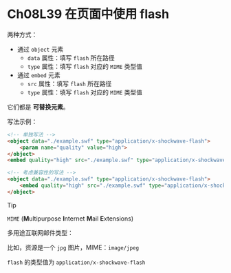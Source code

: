 # Ch08L39 在页面中使用 flash

两种方式：

- 通过 `object` 元素
  - `data` 属性：填写 `flash` 所在路径
  - `type` 属性：填写 `flash` 对应的 `MIME` 类型值
- 通过 `embed` 元素
  - `src` 属性：填写 `flash` 所在路径
  - `type` 属性：填写 `flash` 对应的 `MIME` 类型值

它们都是 **可替换元素**。

写法示例：

```html
<!-- 单独写法 -->
<object data="./example.swf" type="application/x-shockwave-flash">
    <param name="quality" value="high">
</object>
<embed quality="high" src="./example.swf" type="application/x-shockwave-flash">

<!-- 考虑兼容性的写法 -->
<object data="./example.swf" type="application/x-shockwave-flash">
    <embed quality="high" src="./example.swf" type="application/x-shockwave-flash">
</object>
```





> [!tip]
>
> `MIME` (**M**ultipurpose **I**nternet **M**ail **E**xtensions)
>
> 多用途互联网邮件类型：
>
> 比如，资源是一个 `jpg` 图片，MIME：`image/jpeg`
>
> `flash` 的类型值为 `application/x-shockwave-flash`
